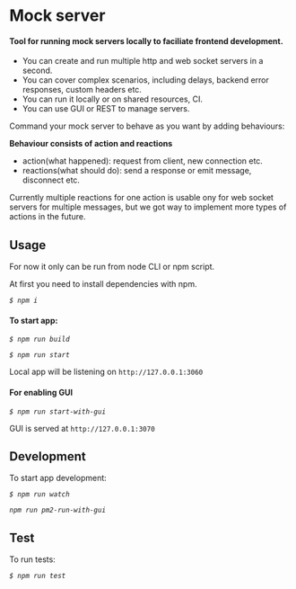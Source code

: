 # Mock server

#### Tool for running mock servers locally to faciliate frontend development.

* You can create and run multiple http and web socket servers in a second.
* You can cover complex scenarios, including delays, backend error responses, custom headers etc.
* You can run it locally or on shared resources, CI.
* You can use GUI or REST to manage servers.

Command your mock server to behave as you want by adding behaviours:

**Behaviour consists of action and reactions**

* action(what happened): request from client, new connection etc.
* reactions(what should do): send a response or emit message, disconnect etc.

Currently multiple reactions for one action is usable ony for web socket servers for multiple messages, but we got way to implement more types of actions in the future.

## Usage
For now it only can be run from node CLI or npm script.

At first you need to install dependencies with npm.

*`$ npm i`*

#### To start app:

*`$ npm run build`*

*`$ npm run start`*

Local app will be listening on `http://127.0.0.1:3060`

#### For enabling GUI

*`$ npm run start-with-gui`*

GUI is served at `http://127.0.0.1:3070`

## Development
To start app development:

*`$ npm run watch`*

*`npm run pm2-run-with-gui`*

## Test
To run tests:

*`$ npm run test`*
